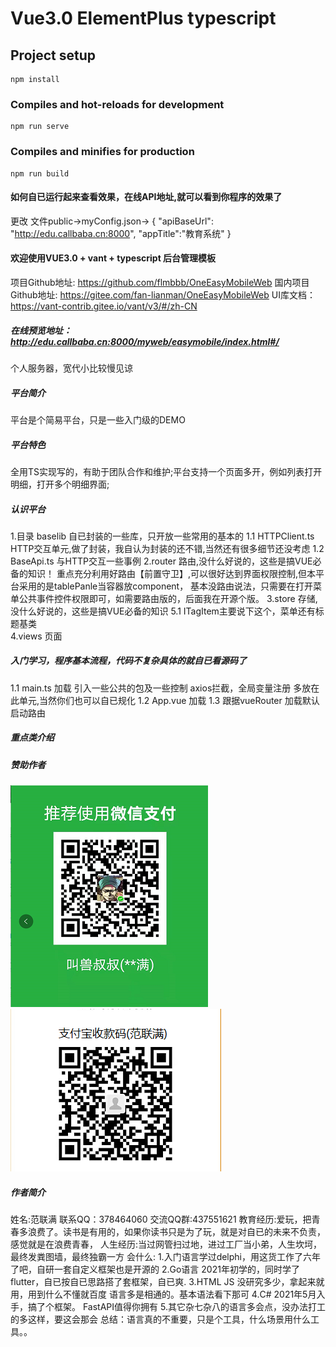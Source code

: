 # Vue3.0 ElementPlus typescript

## Project setup
```
npm install
```
### Compiles and hot-reloads for development
```
npm run serve
```

### Compiles and minifies for production
```
npm run build
```
#### 如何自已运行起来查看效果，在线API地址,就可以看到你程序的效果了
更改 文件public->myConfig.json->
{
	"apiBaseUrl": "http://edu.callbaba.cn:8000",
	"appTitle":"教育系统"
}

#### 欢迎使用VUE3.0 + vant + typescript 后台管理模板
项目Github地址: https://github.com/flmbbb/OneEasyMobileWeb
国内项目Github地址: https://gitee.com/fan-lianman/OneEasyMobileWeb
UI库文档： https://vant-contrib.gitee.io/vant/v3/#/zh-CN

##### 在线预览地址：http://edu.callbaba.cn:8000/myweb/easymobile/index.html#/
个人服务器，宽代小比较慢见谅

##### 平台简介
平台是个简易平台，只是一些入门级的DEMO

##### 平台特色
全用TS实现写的，有助于团队合作和维护;平台支持一个页面多开，例如列表打开明细，打开多个明细界面;

##### 认识平台
1.目录 baselib 自已封装的一些库，只开放一些常用的基本的
  1.1 HTTPClient.ts HTTP交互单元,做了封装，我自认为封装的还不错,当然还有很多细节还没考虑
  1.2 BaseApi.ts 与HTTP交互一些事例
2.router 路由,没什么好说的，这些是搞VUE必备的知识！
    重点充分利用好路由【前置守卫】,可以很好达到界面权限控制,但本平台采用的是tablePanle当容器放component，
    基本没路由说法，只需要在打开菜单公共事件控件权限即可，如需要路由版的，后面我在开源个版。
3.store 存储,没什么好说的，这些是搞VUE必备的知识
    5.1 ITagItem主要说下这个，菜单还有标题基类  
4.views 页面

##### 入门学习，程序基本流程，代码不复杂具体的就自已看源码了
1.1 main.ts 加载
  引入一些公共的包及一些控制 axios拦截，全局变量注册 多放在此单元,当然你们也可以自已规化
1.2 App.vue 加载
1.3 跟据vueRouter 加载默认启动路由

##### 重点类介绍

##### 赞助作者
![微信收款码](https://github.com/flmbbb/OneEasyAdmin/blob/main/src/assets/img/%E5%BE%AE%E4%BF%A1%E6%94%B6%E6%AC%BE%E7%A0%81.png)
![支付宝收款码](https://github.com/flmbbb/OneEasyAdmin/blob/main/src/assets/img/%E6%94%AF%E4%BB%98%E5%AE%9D%E6%94%B6%E6%AC%BE%E7%A0%81.png)
##### 作者简介
姓名:范联满 联系QQ：378464060 交流QQ群:437551621
教育经历:爱玩，把青春多浪费了。读书是有用的，如果你读书只是为了玩，就是对自已的未来不负责，感觉就是在浪费青春，
人生经历:当过网管扫过地，进过工厂当小弟，人生坎坷，最终发粪图墙，最终独霸一方
会什么:
  1.入门语言学过delphi，用这货工作了六年了吧，自研一套自定义框架也是开源的
  2.Go语言 2021年初学的，同时学了flutter，自已按自已思路搭了套框架，自已爽.
  3.HTML JS 没研究多少，拿起来就用，用到什么不懂就百度 语言多是相通的。基本语法看下那可
  4.C# 2021年5月入手，搞了个框架。 FastAPI值得你拥有
  5.其它杂七杂八的语言多会点，没办法打工的多这样，要这会那会
总结：语言真的不重要，只是个工具，什么场景用什么工具。。
